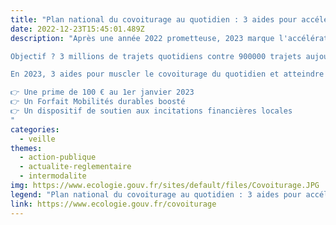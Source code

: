 ```yaml
---
title: "Plan national du covoiturage au quotidien : 3 aides pour accélerer le développement de la pratique"
date: 2022-12-23T15:45:01.489Z
description: "Après une année 2022 prometteuse, 2023 marque l'accélération du covoiturage avec le lancement du Plan national covoiturage du quotidien !

Objectif ? 3 millions de trajets quotidiens contre 900000 trajets aujourd’hui et près de 4,5millions de tonnes de CO2 qui pourraient être évitées annuellement.

En 2023, 3 aides pour muscler le covoiturage du quotidien et atteindre cet objectif 💪

👉 Une prime de 100 € au 1er janvier 2023
👉 Un Forfait Mobilités durables boosté
👉 Un dispositif de soutien aux incitations financières locales
"
categories: 
  - veille
themes: 
  - action-publique
  - actualite-reglementaire
  - intermodalite
img: https://www.ecologie.gouv.fr/sites/default/files/Covoiturage.JPG
legend: "Plan national du covoiturage au quotidien : 3 aides pour accélerer le développement de la pratique"
link: https://www.ecologie.gouv.fr/covoiturage
---
```

